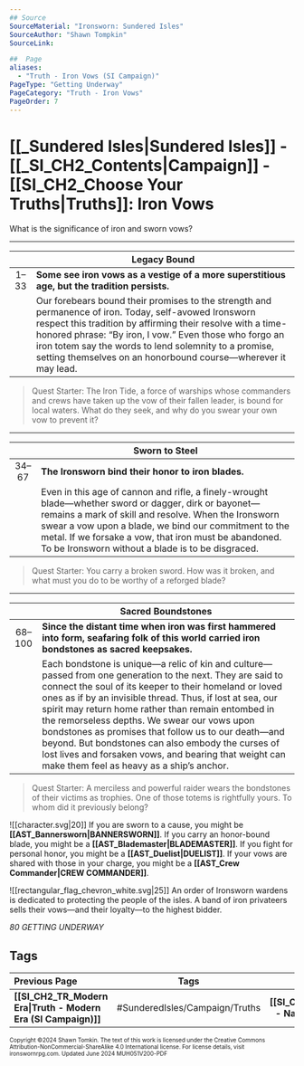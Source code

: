 ```yaml
---
## Source
SourceMaterial: "Ironsworn: Sundered Isles"
SourceAuthor: "Shawn Tompkin"
SourceLink: 

##  Page
aliases: 
  - "Truth - Iron Vows (SI Campaign)"
PageType: "Getting Underway"
PageCategory: "Truth - Iron Vows"
PageOrder: 7
---
```

# [[_Sundered Isles|Sundered Isles]] - [[_SI_CH2_Contents|Campaign]] - [[SI_CH2_Choose Your Truths|Truths]]: Iron Vows
What is the significance of iron and sworn vows?

---

|  | Legacy Bound |
|:---:| --- |
| 1–33 | **Some see iron vows as a vestige of a more superstitious age, but the tradition persists.** |
|  | Our forebears bound their promises to the strength and permanence of iron. Today, self-avowed Ironsworn respect this tradition by affirming their resolve with a time-honored phrase: “By iron, I vow.” Even those who forgo an iron totem say the words to lend solemnity to a promise, setting themselves on an honorbound course—wherever it may lead. |

> Quest Starter: The Iron Tide, a force of warships whose commanders and crews have taken up the vow of their fallen leader, is bound for local waters. What do they seek, and why do you swear your own vow to prevent it?

---

|  | Sworn to Steel |
|:---:| --- |
| 34–67 | **The Ironsworn bind their honor to iron blades.** |
|  | Even in this age of cannon and rifle, a finely-wrought blade—whether sword or dagger, dirk or bayonet—remains a mark of skill and resolve. When the Ironsworn swear a vow upon a blade, we bind our commitment to the metal. If we forsake a vow, that iron must be abandoned. To be Ironsworn without a blade is to be disgraced. |

> Quest Starter: You carry a broken sword. How was it broken, and what must you do to be worthy of a reforged blade?

---

|  | Sacred Boundstones |
|:---:| --- |
| 68–100 | **Since the distant time when iron was first hammered into form, seafaring folk of this world carried iron bondstones as sacred keepsakes.** |
|  | Each bondstone is unique—a relic of kin and culture—passed from one generation to the next. They are said to connect the soul of its keeper to their homeland or loved ones as if by an invisible thread. Thus, if lost at sea, our spirit may return home rather than remain entombed in the remorseless depths. We swear our vows upon bondstones as promises that follow us to our death—and beyond. But bondstones can also embody the curses of lost lives and forsaken vows, and bearing that weight can make them feel as heavy as a ship’s anchor. |

> Quest Starter: A merciless and powerful raider wears the bondstones of their victims as trophies. One of those totems is rightfully yours. To whom did it previously belong?

![[character.svg|20]] If you are sworn to a cause, you might be **[[AST_Bannersworn|BANNERSWORN]]**. If you carry an honor-bound blade, you might be a **[[AST_Blademaster|BLADEMASTER]]**. If you fight for personal honor, you might be a **[[AST_Duelist|DUELIST]]**. If your vows are shared with those in your charge, you might be a **[[AST_Crew Commander|CREW COMMANDER]]**.

![[rectangular_flag_chevron_white.svg|25]] An order of Ironsworn wardens is dedicated to protecting the people of the isles. A band of iron privateers sells their vows—and their loyalty—to the highest bidder.  

*80 GETTING UNDERWAY*

## Tags

| Previous Page | Tags | Next Page |
| :--- | :---: | ---: |
| **[[SI_CH2_TR_Modern Era\|Truth - Modern Era (SI Campaign)]]** | #SunderedIsles/Campaign/Truths | **[[SI_CH2_TR_Navigation\|Truth - Navigation (SI Campaign)]]** |

<font size=-2>Copyright ©2024 Shawn Tomkin. The text of this work is licensed under the Creative Commons Attribution-NonCommercial-ShareAlike 4.0 International license. For license details, visit ironswornrpg.com. Updated June 2024 MUH051V200-PDF</font>
